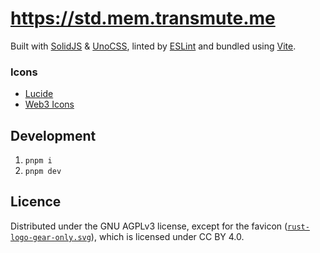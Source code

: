 # https://std.mem.transmute.me

Built with [SolidJS](https://solidjs.com) & [UnoCSS](https://unocss.dev/), linted by [ESLint](https://eslint.org/) and bundled using [Vite](https://vite.dev/).

### Icons
- [Lucide](https://lucide.dev/)
- [Web3 Icons](https://tokenicons.io/)

## Development

1. `pnpm i`
2. `pnpm dev`

## Licence

Distributed under the GNU AGPLv3 license, except for the favicon ([`rust-logo-gear-only.svg`](public/rust-logo-gear-only.svg)), which is licensed under CC BY 4.0.
